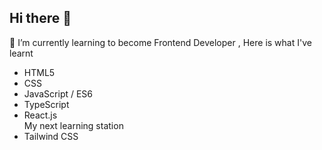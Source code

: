## Hi there 👋
🌱 I’m currently learning to become Frontend Developer
, Here is what I've learnt
  - HTML5
  - CSS
  - JavaScript / ES6
  - TypeScript
  - React.js
 <br> My next learning station
  - Tailwind CSS
<!--
**Kawfang-ThTn/Kawfang-ThTn** is a ✨ _special_ ✨ repository because its `README.md` (this file) appears on your GitHub profile.

Here are some ideas to get you started:

- 🔭 I’m currently working on ...
- 🌱 I’m currently learning ...
- 👯 I’m looking to collaborate on ...
- 🤔 I’m looking for help with ...
- 💬 Ask me about ...
- 📫 How to reach me: ...
- 😄 Pronouns: ...
- ⚡ Fun fact: ...
-->
